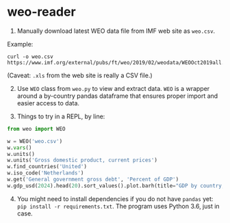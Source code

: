 # weo-reader

1. Manually download latest WEO data file from IMF web site as `weo.csv`. 

  Example:

```
curl -o weo.csv https://www.imf.org/external/pubs/ft/weo/2019/02/weodata/WEOOct2019all.xls
```

  (Caveat: `.xls` from the web site is really a CSV file.)

2. Use `WEO` class from `weo.py` to view and extract data. `WEO` is a wrapper around a by-country pandas dataframe that ensures proper import and easier access to data.

3. Things to try in a REPL, by line:

```python
from weo import WEO

w = WEO('weo.csv') 
w.vars()
w.units()    
w.units('Gross domestic product, current prices')
w.find_countries('United')
w.iso_code('Netherlands')
w.get('General government gross debt', 'Percent of GDP')
w.gdp_usd(2024).head(20).sort_values().plot.barh(title="GDP by country, USD bln (2024)")
```

4. You might need to install dependencies if you do not have `pandas` yet:
   `pip install -r requirements.txt`. The program uses Python 3.6, just in case.
